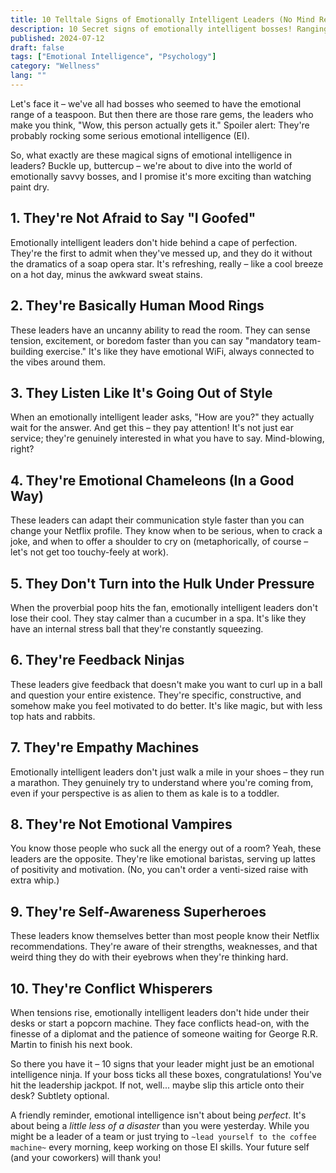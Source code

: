 ```yaml
---
title: 10 Telltale Signs of Emotionally Intelligent Leaders (No Mind Reading Required!)
description: 10 Secret signs of emotionally intelligent bosses! Ranging from admitting mistakes to being human mood rings, these leaders have EI skills that'll make you go "Wow!" No crystal ball needed.
published: 2024-07-12
draft: false
tags: ["Emotional Intelligence", "Psychology"]
category: "Wellness"
lang: ""
---
```


<!-- ![Hero Image](./heroImage.jpg) -->

Let's face it – we've all had bosses who seemed to have the emotional range of a teaspoon. But then there are those rare gems, the leaders who make you think, "Wow, this person actually gets it." Spoiler alert: They're probably rocking some serious emotional intelligence (EI).

So, what exactly are these magical signs of emotional intelligence in leaders? Buckle up, buttercup – we're about to dive into the world of emotionally savvy bosses, and I promise it's more exciting than watching paint dry.


## 1. They're Not Afraid to Say "I Goofed"

Emotionally intelligent leaders don't hide behind a cape of perfection. They're the first to admit when they've messed up, and they do it without the dramatics of a soap opera star. It's refreshing, really – like a cool breeze on a hot day, minus the awkward sweat stains.

## 2. They're Basically Human Mood Rings

These leaders have an uncanny ability to read the room. They can sense tension, excitement, or boredom faster than you can say "mandatory team-building exercise." It's like they have emotional WiFi, always connected to the vibes around them.

## 3. They Listen Like It's Going Out of Style

When an emotionally intelligent leader asks, "How are you?" they actually wait for the answer. And get this – they pay attention! It's not just ear service; they're genuinely interested in what you have to say. Mind-blowing, right?

## 4. They're Emotional Chameleons (In a Good Way)

These leaders can adapt their communication style faster than you can change your Netflix profile. They know when to be serious, when to crack a joke, and when to offer a shoulder to cry on (metaphorically, of course – let's not get too touchy-feely at work).

## 5. They Don't Turn into the Hulk Under Pressure

When the proverbial poop hits the fan, emotionally intelligent leaders don't lose their cool. They stay calmer than a cucumber in a spa. It's like they have an internal stress ball that they're constantly squeezing.

## 6. They're Feedback Ninjas

These leaders give feedback that doesn't make you want to curl up in a ball and question your entire existence. They're specific, constructive, and somehow make you feel motivated to do better. It's like magic, but with less top hats and rabbits.

## 7. They're Empathy Machines

Emotionally intelligent leaders don't just walk a mile in your shoes – they run a marathon. They genuinely try to understand where you're coming from, even if your perspective is as alien to them as kale is to a toddler.

## 8. They're Not Emotional Vampires

You know those people who suck all the energy out of a room? Yeah, these leaders are the opposite. They're like emotional baristas, serving up lattes of positivity and motivation. (No, you can't order a venti-sized raise with extra whip.)

## 9. They're Self-Awareness Superheroes

These leaders know themselves better than most people know their Netflix recommendations. They're aware of their strengths, weaknesses, and that weird thing they do with their eyebrows when they're thinking hard.

## 10. They're Conflict Whisperers

When tensions rise, emotionally intelligent leaders don't hide under their desks or start a popcorn machine. They face conflicts head-on, with the finesse of a diplomat and the patience of someone waiting for George R.R. Martin to finish his next book.

So there you have it – 10 signs that your leader might just be an emotional intelligence ninja. If your boss ticks all these boxes, congratulations! You've hit the leadership jackpot. If not, well... maybe slip this article onto their desk? Subtlety optional.

A friendly reminder, emotional intelligence isn't about being _perfect_. It's about being a _little less of a disaster_ than you were yesterday. While you might be a leader of a team or just trying to `~lead yourself to the coffee machine~` every morning, keep working on those EI skills. Your future self (and your coworkers) will thank you!
